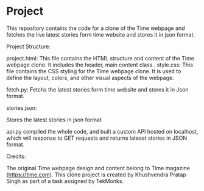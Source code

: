 # Project
This repository contains the code for a clone of the Time webpage and fetches the live latest stories form time website and stores it in json format.

Project Structure:

project.html: This file contains the HTML structure and content of the Time webpage clone. It includes the header, main content class .
style.css: This file contains the CSS styling for the Time webpage clone. It is used to define the layout, colors, and other visual aspects of the webpage.

fetch.py:
Fetchs the latest stories form time website and stores it in Json format.

stories.json:

Stores the latest stories in json format

api.py
compiled the whole code, and built a custom API hosted on localhost, which will response to GET requests and returns lateset stories in JSON format.

Credits:

The original Time webpage design and content belong to Time magazine (https://time.com).
This clone project is created by Khushvendra Pratap Singh as part of a task assigned by TekMonks.
